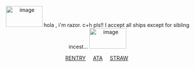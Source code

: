 <div align="center">

<div align="center">

<img width="99" height="57" alt="image" src="https://github.com/user-attachments/assets/6196902f-e627-429f-8d9d-1cd13f84b42f" />
hola , i'm razor. c+h pls!! I accept all ships except for sibling incest... <img width="100" height="56" alt="image" src="https://github.com/user-attachments/assets/9993313b-8e1e-4600-9048-3f82f66ccf25" />

 [RENTRY](https://rentry.co/ilovedainsleif)‎ ‎  ‎  ‎  ‎ [ATA](https://vampyrezcry.atabook.org) ‎  ‎  ‎  ‎ [STRAW](https://vampyrezcry.straw.page)
 ‎ 
